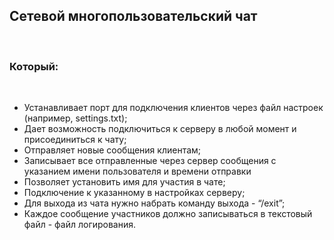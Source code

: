 <h2>Сетевой многопользовательский чат</h2>
<br>
<h3>Который:</h3>
<br>
<ul>
  <li>Устанавливает порт для подключения клиентов через файл настроек (например, settings.txt);</li>
  <li> Дает возможность подключиться к серверу в любой момент и присоединиться к чату;</li>
  <li>Отправляет новые сообщения клиентам; </li>
  <li>Записывает все отправленные через сервер сообщения с указанием имени пользователя и времени отправки</li>
  <li>Позволяет установить имя для участия в чате;</li>
  <li>Подключение к указанному в настройках серверу;</li>
  <li>Для выхода из чата нужно набрать команду выхода - “/exit”;</li>
  <li>Каждое сообщение участников должно записываться в текстовый файл - файл логирования.</li>
</ul>
